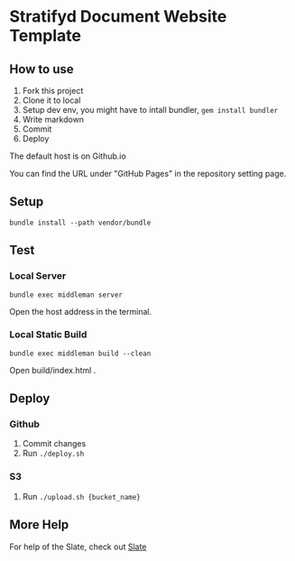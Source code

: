 # Stratifyd Document Website Template

## How to use

1. Fork this project
2. Clone it to local
3. Setup dev env, you might have to intall bundler, `gem install bundler`
4. Write markdown
5. Commit
6. Deploy

The default host is on Github.io

You can find the URL under "GitHub Pages" in the repository setting page.

## Setup 

```shell
bundle install --path vendor/bundle
```

## Test

### Local Server

```shell
bundle exec middleman server
```

Open the host address in the terminal.

### Local Static Build

```shell
bundle exec middleman build --clean
```

Open build/index.html .

## Deploy

### Github

1. Commit changes
2. Run `./deploy.sh`

### S3

1. Run `./upload.sh {bucket_name}`

## More Help

For help of the Slate, check out [Slate](https://github.com/lord/slate)

